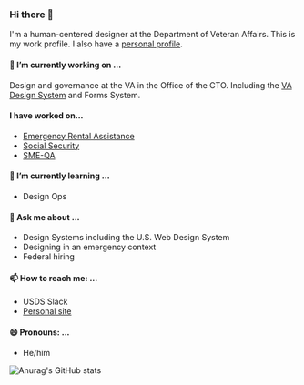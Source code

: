 ### Hi there 👋

I'm a human-centered designer at the Department of Veteran Affairs. This is my work profile. I also have a [personal profile](https://github.com/humancompanion/).

####  🔭  I’m currently working on ...
Design and governance at the VA in the Office of the CTO. Including the [VA Design System](https://design.va.gov/) and Forms System.

#### I have worked on...
* [Emergency Rental Assistance](https://home.treasury.gov/policy-issues/coronavirus/assistance-for-state-local-and-tribal-governments/emergency-rental-assistance-program)
* [Social Security](https://github.com/usds/ssa)
* [SME-QA](https://smeqa.usds.gov)

####  🌱  I’m currently learning ...
* Design Ops

#### 💬  Ask me about ...
* Design Systems including the U.S. Web Design System
* Designing in an emergency context
* Federal hiring

#### 📫  How to reach me: ...
* USDS Slack
* [Personal site](https://www.abarrelofthis.com/)

#### 😄  Pronouns: ...
* He/him


![Anurag's GitHub stats](https://github-readme-stats.vercel.app/api?username=humancompanion-usds&show_icons=true)

<!--
- 👯 I’m looking to collaborate on ...
- 🤔 I’m looking for help with ...
- 😄 Pronouns: ...
- ⚡ Fun fact: ...
-->
